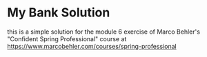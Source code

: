 # My Bank Solution

this is a simple solution for the module 6 exercise of Marco Behler's "Confident Spring Professional" course at https://www.marcobehler.com/courses/spring-professional
